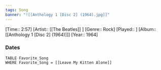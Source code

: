 ```yaml
---
tags: Song  
banner: "![[Anthology 1 [Disc 2] (1964).jpg]]"
---
```

[Time:: 2:57]
[Artist:: [[The Beatles]] ]
[Genre:: Rock]
[Played:: ]
[Album:: [[Anthology 1 [Disc 2] (1964)]]]
[Year:: 1964]
### Dates
````dataview
TABLE Favorite_Song
WHERE Favorite_Song = [[Leave My Kitten Alone]]
````